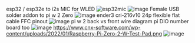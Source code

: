 esp32 / esp32e to i2s MIC for WLED
![esp32mic](https://github.com/user-attachments/assets/34f5be66-4092-46ee-a97c-7dacbf363f54)
![image](https://github.com/user-attachments/assets/2c3eedc4-4148-4280-a580-a14cee1b00a1)
Female USB solder addon to pi w 2 Zero 
![image](https://github.com/user-attachments/assets/a97ab638-7ad2-422e-8d2c-948c31f19730)
ender3 cri-216v10
24p flexible flat cable FFC pinout 
![image](https://github.com/user-attachments/assets/7576a9e7-d1d2-4b6d-a07c-cf7dafcbf7d5)
pi w 2 back vs front wire diagram pi DIO number board too
![image](https://github.com/user-attachments/assets/cb3af0a6-647f-42f2-9150-3d3ee03bac9e)
https://www.cnx-software.com/wp-content/uploads/2022/01/Raspberry-Pi-Zero-2-W-Test-Pad.png
![image](https://github.com/user-attachments/assets/2363e2b9-b821-457e-9b41-27d61fde8b68)
